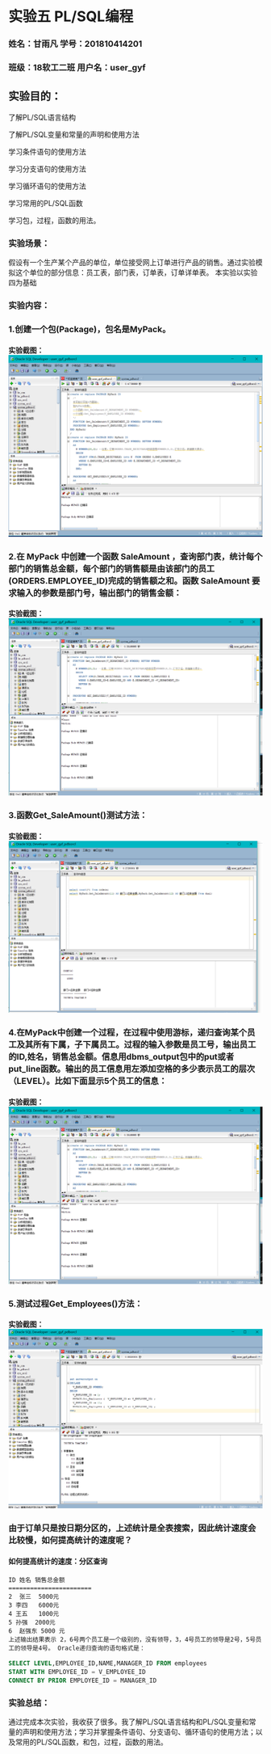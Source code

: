 # 实验五 PL/SQL编程

### 姓名：甘雨凡   学号：201810414201
### 班级：18软工二班    用户名：user_gyf
## 实验目的：
了解PL/SQL语言结构

了解PL/SQL变量和常量的声明和使用方法

学习条件语句的使用方法

学习分支语句的使用方法

学习循环语句的使用方法

学习常用的PL/SQL函数

学习包，过程，函数的用法。
### 实验场景：
假设有一个生产某个产品的单位，单位接受网上订单进行产品的销售。通过实验模拟这个单位的部分信息：员工表，部门表，订单表，订单详单表。
本实验以实验四为基础
### 实验内容：

### 1.创建一个包(Package)，包名是MyPack。
#### 实验截图：![](pic1.png)

### 2.在 MyPack 中创建一个函数 SaleAmount ，查询部门表，统计每个部门的销售总金额，每个部门的销售额是由该部门的员工(ORDERS.EMPLOYEE_ID)完成的销售额之和。函数 SaleAmount 要求输入的参数是部门号，输出部门的销售金额：
#### 实验截图：![](pic2.png)

### 3.函数Get_SaleAmount()测试方法：
#### 实验截图：![](pic3.png)
### 4.在MyPack中创建一个过程，在过程中使用游标，递归查询某个员工及其所有下属，子下属员工。过程的输入参数是员工号，输出员工的ID,姓名，销售总金额。信息用dbms_output包中的put或者put_line函数。输出的员工信息用左添加空格的多少表示员工的层次（LEVEL）。比如下面显示5个员工的信息：
#### 实验截图：![](pic2.png)

### 5.测试过程Get_Employees()方法：
#### 实验截图：![](pic4.png)
### 由于订单只是按日期分区的，上述统计是全表搜索，因此统计速度会比较慢，如何提高统计的速度呢？
#### 如何提高统计的速度：分区查询
    ID 姓名 销售总金额
    =======================
    2  张三  5000元
    3 李四   6000元
    4 王五   1000元
    5 孙强  2000元
    6  赵强东 5000 元
    上述输出结果表示 2，6号两个员工是一个级别的，没有领导，3，4号员工的领导是2号，5号员工的领导是4号。 Oracle递归查询的语句格式是：
```sql
SELECT LEVEL,EMPLOYEE_ID,NAME,MANAGER_ID FROM employees 
START WITH EMPLOYEE_ID = V_EMPLOYEE_ID 
CONNECT BY PRIOR EMPLOYEE_ID = MANAGER_ID
```
### 实验总结：
通过完成本次实验，我收获了很多。我了解PL/SQL语言结构和PL/SQL变量和常量的声明和使用方法；学习并掌握条件语句、分支语句、循环语句的使用方法；以及常用的PL/SQL函数，和包，过程，函数的用法。